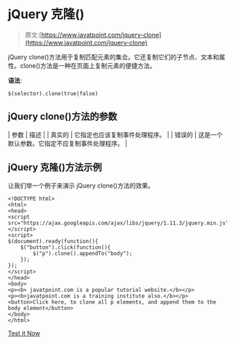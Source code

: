 # jQuery 克隆()

> 原文:[https://www.javatpoint.com/jquery-clone](https://www.javatpoint.com/jquery-clone)

jQuery clone()方法用于复制匹配元素的集合。它还复制它们的子节点、文本和属性。clone()方法是一种在页面上复制元素的便捷方法。

**语法**:

```
$(selector).clone(true|false)

```

## jQuery clone()方法的参数

| 参数 | 描述 |
| 真实的 | 它指定也应该复制事件处理程序。 |
| 错误的 | 这是一个默认参数。它指定不应复制事件处理程序。 |

## jQuery 克隆()方法示例

让我们举一个例子来演示 jQuery clone()方法的效果。

```
<!DOCTYPE html>
<html>
<head>
<script src="https://ajax.googleapis.com/ajax/libs/jquery/1.11.3/jquery.min.js"></script>
<script>
$(document).ready(function(){
    $("button").click(function(){
        $("p").clone().appendTo("body");
    });
});
</script>
</head>
<body>
<p><b> javatpoint.com is a popular tutorial website.</b></p>
<p><b>javatpoint.com is a training institute also.</b></p>
<button>Click here, to clone all p elements, and append them to the body element</button>
</body>
</html>

```

[Test it Now](https://www.javatpoint.com/oprweb/test.jsp?filename=jqueryclone1)